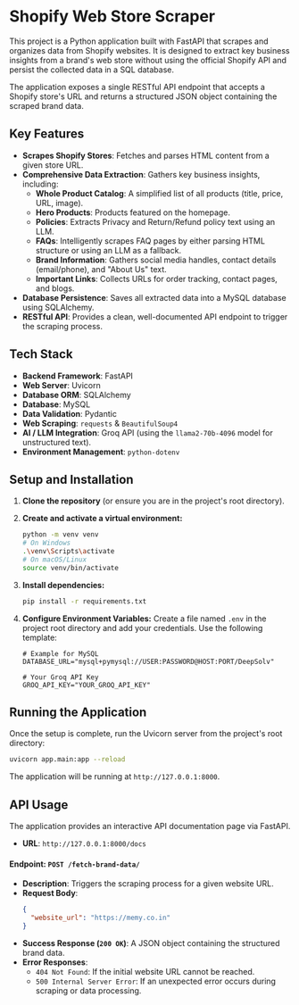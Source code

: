 
# Shopify Web Store Scraper 

This project is a Python application built with FastAPI that scrapes and organizes data from Shopify websites. It is designed to extract key business insights from a brand's web store without using the official Shopify API and persist the collected data in a SQL database.

The application exposes a single RESTful API endpoint that accepts a Shopify store's URL and returns a structured JSON object containing the scraped brand data.

## Key Features

-   **Scrapes Shopify Stores**: Fetches and parses HTML content from a given store URL.
-   **Comprehensive Data Extraction**: Gathers key business insights, including:
    -   **Whole Product Catalog**: A simplified list of all products (title, price, URL, image).
    -   **Hero Products**: Products featured on the homepage.
    -   **Policies**: Extracts Privacy and Return/Refund policy text using an LLM.
    -   **FAQs**: Intelligently scrapes FAQ pages by either parsing HTML structure or using an LLM as a fallback.
    -   **Brand Information**: Gathers social media handles, contact details (email/phone), and "About Us" text.
    -   **Important Links**: Collects URLs for order tracking, contact pages, and blogs.
-   **Database Persistence**: Saves all extracted data into a MySQL database using SQLAlchemy.
-   **RESTful API**: Provides a clean, well-documented API endpoint to trigger the scraping process.

## Tech Stack

-   **Backend Framework**: FastAPI
-   **Web Server**: Uvicorn
-   **Database ORM**: SQLAlchemy
-   **Database**: MySQL
-   **Data Validation**: Pydantic
-   **Web Scraping**: `requests` & `BeautifulSoup4`
-   **AI / LLM Integration**: Groq API (using the `llama2-70b-4096` model for unstructured text).
-   **Environment Management**: `python-dotenv`

## Setup and Installation

1.  **Clone the repository** (or ensure you are in the project's root directory).

2.  **Create and activate a virtual environment:**
    ```bash
    python -m venv venv
    # On Windows
    .\venv\Scripts\activate
    # On macOS/Linux
    source venv/bin/activate
    ```

3.  **Install dependencies:**
    ```bash
    pip install -r requirements.txt
    ```

4.  **Configure Environment Variables:**
    Create a file named `.env` in the project root directory and add your credentials. Use the following template:

    ```env
    # Example for MySQL
    DATABASE_URL="mysql+pymysql://USER:PASSWORD@HOST:PORT/DeepSolv"

    # Your Groq API Key
    GROQ_API_KEY="YOUR_GROQ_API_KEY"
    ```

## Running the Application

Once the setup is complete, run the Uvicorn server from the project's root directory:

```bash
uvicorn app.main:app --reload
```

The application will be running at `http://127.0.0.1:8000`.

## API Usage

The application provides an interactive API documentation page via FastAPI.

-   **URL**: `http://127.0.0.1:8000/docs`

#### Endpoint: `POST /fetch-brand-data/`

-   **Description**: Triggers the scraping process for a given website URL.
-   **Request Body**:
    ```json
    {
      "website_url": "https://memy.co.in"
    }
    ```
-   **Success Response (`200 OK`)**: A JSON object containing the structured brand data.
-   **Error Responses**:
    -   `404 Not Found`: If the initial website URL cannot be reached.
    -   `500 Internal Server Error`: If an unexpected error occurs during scraping or data processing.
